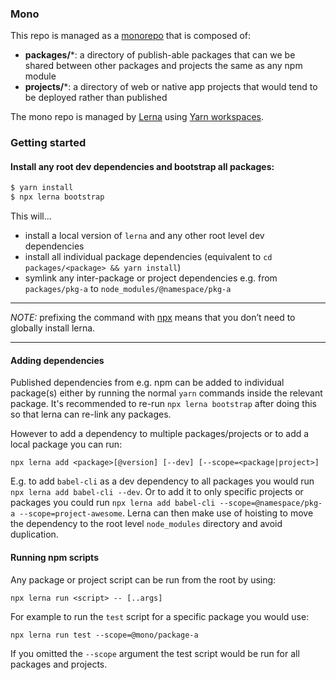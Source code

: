### Mono

This repo is managed as a [monorepo](https://github.com/babel/babel/blob/master/doc/design/monorepo.md) that is composed of:

- **packages/***: a directory of publish-able packages that can we be shared between other packages and projects the same as any npm module
- **projects/***: a directory of web or native app projects that would tend to be deployed rather than published

The mono repo is managed by [Lerna](https://github.com/lerna/lerna) using [Yarn workspaces](https://yarnpkg.com/lang/en/docs/workspaces/).

### Getting started

#### Install any root dev dependencies and bootstrap all packages:

```bash
$ yarn install
$ npx lerna bootstrap
```

This will...

- install a local version of `lerna` and any other root level dev dependencies
- install all individual package dependencies (equivalent to `cd packages/<package> && yarn install`)
- symlink any inter-package or project dependencies e.g. from `packages/pkg-a` to `node_modules/@namespace/pkg-a`

---

*NOTE:* prefixing the command with [npx](https://medium.com/@maybekatz/introducing-npx-an-npm-package-runner-55f7d4bd282b) means that you don’t need to globally install lerna. 

---

#### Adding dependencies

Published dependencies from e.g. npm can be added to individual package(s) either by running the normal `yarn` commands inside the relevant package. It's recommended to re-run `npx lerna bootstrap` after doing this so that lerna can re-link any packages.

However to add a dependency to multiple packages/projects or to add a local package you can run:

`npx lerna add <package>[@version] [--dev] [--scope=<package|project>]`

E.g. to add `babel-cli` as a dev dependency to all packages you would run `npx lerna add babel-cli --dev`. Or to add it to only specific projects or packages you could run `npx lerna add babel-cli --scope=@namespace/pkg-a --scope=project-awesome`. Lerna can then make use of hoisting to move the dependency to the root level `node_modules` directory and avoid duplication.

#### Running npm scripts

Any package or project script can be run from the root by using:

`npx lerna run <script> -- [..args]`

For example to run the `test` script for a specific package you would use:

`npx lerna run test --scope=@mono/package-a`

If you omitted the `--scope` argument the test script would be run for all packages and projects.
